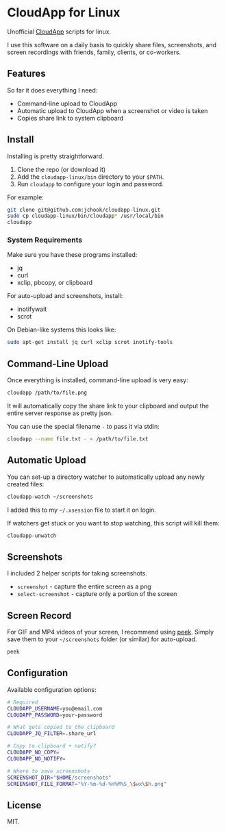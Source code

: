 # CloudApp for Linux

Unofficial [CloudApp](https://www.getcloudapp.com/) scripts for linux.

I use this software on a daily basis to quickly share files, screenshots, and screen recordings with friends, family, clients, or co-workers.


## Features

So far it does everything I need:

* Command-line upload to CloudApp
* Automatic upload to CloudApp when a screenshot or video is taken
* Copies share link to system clipboard


## Install

Installing is pretty straightforward.

1. Clone the repo (or download it)
2. Add the `cloudapp-linux/bin` directory to your `$PATH`.
3. Run `cloudapp` to configure your login and password.

For example:

```sh
git clone git@github.com:jchook/cloudapp-linux.git
sudo cp cloudapp-linux/bin/cloudapp* /usr/local/bin
cloudapp
```


### System Requirements

Make sure you have these programs installed:

* jq
* curl
* xclip, pbcopy, or clipboard

For auto-upload and screenshots, install:

* inotifywait
* scrot

On Debian-like systems this looks like:

```sh
sudo apt-get install jq curl xclip scrot inotify-tools
```


## Command-Line Upload

Once everything is installed, command-line upload is very easy:

```sh
cloudapp /path/to/file.png
```

It will automatically copy the share link to your clipboard and output the entire server response as pretty json.

You can use the special filename `-` to pass it via stdin:

```sh
cloudapp --name file.txt - < /path/to/file.txt
```


## Automatic Upload

You can set-up a directory watcher to automatically upload any newly created files:

```sh
cloudapp-watch ~/screenshots
```

I added this to my `~/.xsession` file to start it on login.

If watchers get stuck or you want to stop watching, this script will kill them:

```sh
cloudapp-unwatch
```


## Screenshots

I included 2 helper scripts for taking screenshots.

* `screenshot` - capture the entire screen as a png
* `select-screenshot` - capture only a portion of the screen


## Screen Record

For GIF and MP4 videos of your screen, I recommend using [peek](https://github.com/phw/peek). Simply save them to your `~/screenshots` folder (or similar) for auto-upload.

```sh
peek
```

## Configuration

Available configuration options:

```sh
# Required
CLOUDAPP_USERNAME=you@email.com
CLOUDAPP_PASSWORD=your-password

# What gets copied to the clipboard
CLOUDAPP_JQ_FILTER=.share_url

# Copy to clipboard + notify?
CLOUDAPP_NO_COPY=
CLOUDAPP_NO_NOTIFY=

# Where to save screenshots
SCREENSHOT_DIR="$HOME/screenshots"
SCREENSHOT_FILE_FORMAT="%Y-%m-%d-%H%M%S_\$wx\$h.png"
```


## License

MIT.